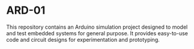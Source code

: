 # ARD-01
This repository contains an Arduino simulation project designed to model and test embedded systems for general purpose. It provides easy-to-use code and circuit designs for experimentation and prototyping.
